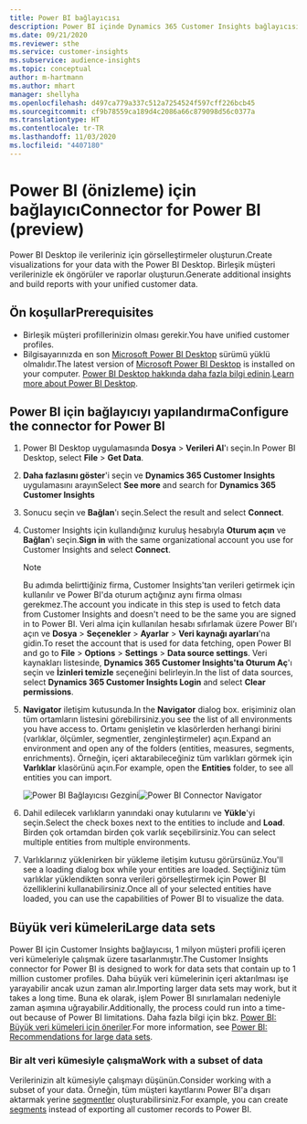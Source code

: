 ```yaml
---
title: Power BI bağlayıcısı
description: Power BI içinde Dynamics 365 Customer Insights bağlayıcısının nasıl kullanıldığını öğrenin.
ms.date: 09/21/2020
ms.reviewer: sthe
ms.service: customer-insights
ms.subservice: audience-insights
ms.topic: conceptual
author: m-hartmann
ms.author: mhart
manager: shellyha
ms.openlocfilehash: d497ca779a337c512a7254524f597cff226bcb45
ms.sourcegitcommit: cf9b78559ca189d4c2086a66c879098d56c0377a
ms.translationtype: HT
ms.contentlocale: tr-TR
ms.lasthandoff: 11/03/2020
ms.locfileid: "4407180"
---
```

# <a name="connector-for-power-bi-preview"></a><span data-ttu-id="195f3-103">Power BI (önizleme) için bağlayıcı</span><span class="sxs-lookup"><span data-stu-id="195f3-103">Connector for Power BI (preview)</span></span>

<span data-ttu-id="195f3-104">Power BI Desktop ile verileriniz için görselleştirmeler oluşturun.</span><span class="sxs-lookup"><span data-stu-id="195f3-104">Create visualizations for your data with the Power BI Desktop.</span></span> <span data-ttu-id="195f3-105">Birleşik müşteri verilerinizle ek öngörüler ve raporlar oluşturun.</span><span class="sxs-lookup"><span data-stu-id="195f3-105">Generate additional insights and build reports with your unified customer data.</span></span>

## <a name="prerequisites"></a><span data-ttu-id="195f3-106">Ön koşullar</span><span class="sxs-lookup"><span data-stu-id="195f3-106">Prerequisites</span></span>

- <span data-ttu-id="195f3-107">Birleşik müşteri profillerinizin olması gerekir.</span><span class="sxs-lookup"><span data-stu-id="195f3-107">You have unified customer profiles.</span></span>
- <span data-ttu-id="195f3-108">Bilgisayarınızda en son [Microsoft Power BI Desktop](https://powerbi.microsoft.com/desktop/) sürümü yüklü olmalıdır.</span><span class="sxs-lookup"><span data-stu-id="195f3-108">The latest version of [Microsoft Power BI Desktop](https://powerbi.microsoft.com/desktop/) is installed on your computer.</span></span> <span data-ttu-id="195f3-109">[Power BI Desktop hakkında daha fazla bilgi edinin](https://docs.microsoft.com/power-bi/desktop-what-is-desktop).</span><span class="sxs-lookup"><span data-stu-id="195f3-109">[Learn more about Power BI Desktop](https://docs.microsoft.com/power-bi/desktop-what-is-desktop).</span></span>

## <a name="configure-the-connector-for-power-bi"></a><span data-ttu-id="195f3-110">Power BI için bağlayıcıyı yapılandırma</span><span class="sxs-lookup"><span data-stu-id="195f3-110">Configure the connector for Power BI</span></span>

1. <span data-ttu-id="195f3-111">Power BI Desktop uygulamasında **Dosya** > **Verileri Al**'ı seçin.</span><span class="sxs-lookup"><span data-stu-id="195f3-111">In Power BI Desktop, select **File** > **Get Data**.</span></span>

1. <span data-ttu-id="195f3-112">**Daha fazlasını göster**'i seçin ve **Dynamics 365 Customer Insights** uygulamasını arayın</span><span class="sxs-lookup"><span data-stu-id="195f3-112">Select **See more** and search for **Dynamics 365 Customer Insights**</span></span>

1. <span data-ttu-id="195f3-113">Sonucu seçin ve **Bağlan**'ı seçin.</span><span class="sxs-lookup"><span data-stu-id="195f3-113">Select the result and select **Connect**.</span></span>

1. <span data-ttu-id="195f3-114">Customer Insights için kullandığınız kuruluş hesabıyla **Oturum açın** ve **Bağlan**'ı seçin.</span><span class="sxs-lookup"><span data-stu-id="195f3-114">**Sign in** with the same organizational account you use for Customer Insights and select **Connect**.</span></span>
   > [!NOTE]
   > <span data-ttu-id="195f3-115">Bu adımda belirttiğiniz firma, Customer Insights'tan verileri getirmek için kullanılır ve Power BI'da oturum açtığınız aynı firma olması gerekmez.</span><span class="sxs-lookup"><span data-stu-id="195f3-115">The account you indicate in this step is used to fetch data from Customer Insights and doesn't need to be the same you are signed in to Power BI.</span></span> <span data-ttu-id="195f3-116">Veri alma için kullanılan hesabı sıfırlamak üzere Power BI'ı açın ve **Dosya** > **Seçenekler** > **Ayarlar** > **Veri kaynağı ayarları**'na gidin.</span><span class="sxs-lookup"><span data-stu-id="195f3-116">To reset the account that is used for data fetching, open Power BI and go to **File** > **Options** > **Settings** > **Data source settings**.</span></span> <span data-ttu-id="195f3-117">Veri kaynakları listesinde, **Dynamics 365 Customer Insights'ta Oturum Aç**'ı seçin ve **İzinleri temizle** seçeneğini belirleyin.</span><span class="sxs-lookup"><span data-stu-id="195f3-117">In the list of data sources, select **Dynamics 365 Customer Insights Login** and select **Clear permissions**.</span></span>  

1. <span data-ttu-id="195f3-118">**Navigator** iletişim kutusunda.</span><span class="sxs-lookup"><span data-stu-id="195f3-118">In the **Navigator** dialog box.</span></span> <span data-ttu-id="195f3-119">erişiminiz olan tüm ortamların listesini görebilirsiniz.</span><span class="sxs-lookup"><span data-stu-id="195f3-119">you see the list of all environments you have access to.</span></span> <span data-ttu-id="195f3-120">Ortamı genişletin ve klasörlerden herhangi birini (varlıklar, ölçümler, segmentler, zenginleştirmeler) açın.</span><span class="sxs-lookup"><span data-stu-id="195f3-120">Expand an environment and open any of the folders (entities, measures, segments, enrichments).</span></span> <span data-ttu-id="195f3-121">Örneğin, içeri aktarabileceğiniz tüm varlıkları görmek için **Varlıklar** klasörünü açın.</span><span class="sxs-lookup"><span data-stu-id="195f3-121">For example, open the **Entities** folder, to see all entities you can import.</span></span>

   <span data-ttu-id="195f3-122">![Power BI Bağlayıcısı Gezgini](media/power-bi-navigator.png "Power BI Bağlayıcısı Gezgini")</span><span class="sxs-lookup"><span data-stu-id="195f3-122">![Power BI Connector Navigator](media/power-bi-navigator.png "Power BI Connector Navigator")</span></span>

1. <span data-ttu-id="195f3-123">Dahil edilecek varlıkların yanındaki onay kutularını ve **Yükle**'yi seçin.</span><span class="sxs-lookup"><span data-stu-id="195f3-123">Select the check boxes next to the entities to include and **Load**.</span></span> <span data-ttu-id="195f3-124">Birden çok ortamdan birden çok varlık seçebilirsiniz.</span><span class="sxs-lookup"><span data-stu-id="195f3-124">You can select multiple entities from multiple environments.</span></span>

1. <span data-ttu-id="195f3-125">Varlıklarınız yüklenirken bir yükleme iletişim kutusu görürsünüz.</span><span class="sxs-lookup"><span data-stu-id="195f3-125">You'll see a loading dialog box while your entities are loaded.</span></span> <span data-ttu-id="195f3-126">Seçtiğiniz tüm varlıklar yüklendikten sonra verileri görselleştirmek için Power BI özelliklerini kullanabilirsiniz.</span><span class="sxs-lookup"><span data-stu-id="195f3-126">Once all of your selected entities have loaded, you can use the capabilities of Power BI to visualize the data.</span></span>

## <a name="large-data-sets"></a><span data-ttu-id="195f3-127">Büyük veri kümeleri</span><span class="sxs-lookup"><span data-stu-id="195f3-127">Large data sets</span></span>

<span data-ttu-id="195f3-128">Power BI için Customer Insights bağlayıcısı, 1 milyon müşteri profili içeren veri kümeleriyle çalışmak üzere tasarlanmıştır.</span><span class="sxs-lookup"><span data-stu-id="195f3-128">The Customer Insights connector for Power BI is designed to work for data sets that contain up to 1 million customer profiles.</span></span> <span data-ttu-id="195f3-129">Daha büyük veri kümelerinin içeri aktarılması işe yarayabilir ancak uzun zaman alır.</span><span class="sxs-lookup"><span data-stu-id="195f3-129">Importing larger data sets may work, but it takes a long time.</span></span> <span data-ttu-id="195f3-130">Buna ek olarak, işlem Power BI sınırlamaları nedeniyle zaman aşımına uğrayabilir.</span><span class="sxs-lookup"><span data-stu-id="195f3-130">Additionally, the process could run into a time-out because of Power BI limitations.</span></span> <span data-ttu-id="195f3-131">Daha fazla bilgi için bkz. [Power BI: Büyük veri kümeleri için öneriler](https://docs.microsoft.com/power-bi/admin/service-premium-what-is#large-datasets).</span><span class="sxs-lookup"><span data-stu-id="195f3-131">For more information, see [Power BI: Recommendations for large data sets](https://docs.microsoft.com/power-bi/admin/service-premium-what-is#large-datasets).</span></span> 

### <a name="work-with-a-subset-of-data"></a><span data-ttu-id="195f3-132">Bir alt veri kümesiyle çalışma</span><span class="sxs-lookup"><span data-stu-id="195f3-132">Work with a subset of data</span></span>

<span data-ttu-id="195f3-133">Verilerinizin alt kümesiyle çalışmayı düşünün.</span><span class="sxs-lookup"><span data-stu-id="195f3-133">Consider working with a subset of your data.</span></span> <span data-ttu-id="195f3-134">Örneğin, tüm müşteri kayıtlarını Power BI'a dışarı aktarmak yerine [segmentler](segments.md) oluşturabilirsiniz.</span><span class="sxs-lookup"><span data-stu-id="195f3-134">For example, you can create [segments](segments.md) instead of exporting all customer records to Power BI.</span></span>
